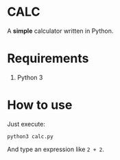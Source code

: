 # CALC

A **simple** calculator written in Python.

# Requirements

1. Python 3

# How to use

Just execute:

    python3 calc.py

And type an expression like `2 + 2`.
